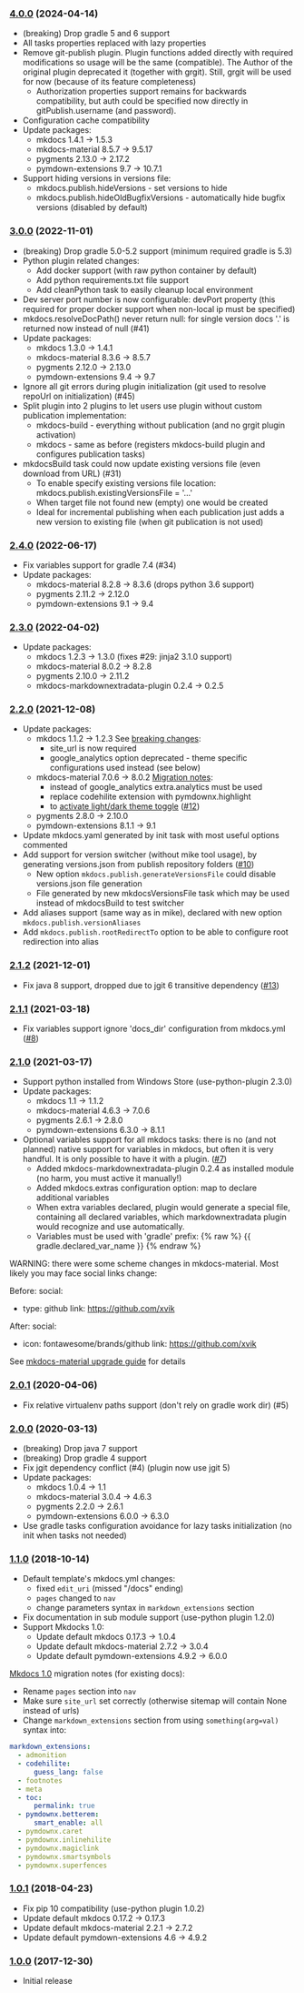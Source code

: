 ### [4.0.0](http://xvik.github.io/gradle-mkdocs-plugin/4.0.0) (2024-04-14)
* (breaking) Drop gradle 5 and 6 support
* All tasks properties replaced with lazy properties
* Remove git-publish plugin. Plugin functions added directly with required modifications
  so usage will be the same (compatible). The Author of the original plugin deprecated it
  (together with grgit). Still, grgit will be used for now (because of its feature completeness)
  - Authorization properties support remains for backwards compatibility, but auth could
    be specified now directly in gitPublish.username (and password).
* Configuration cache compatibility
* Update packages:
  - mkdocs 1.4.1 -> 1.5.3
  - mkdocs-material 8.5.7 -> 9.5.17
  - pygments 2.13.0 -> 2.17.2
  - pymdown-extensions 9.7 -> 10.7.1
* Support hiding versions in versions file:
  - mkdocs.publish.hideVersions - set versions to hide
  - mkdocs.publish.hideOldBugfixVersions - automatically hide bugfix versions (disabled by default)

### [3.0.0](http://xvik.github.io/gradle-mkdocs-plugin/3.0.0) (2022-11-01)
* (breaking) Drop gradle 5.0-5.2 support (minimum required gradle is 5.3)
* Python plugin related changes:
  - Add docker support (with raw python container by default)
  - Add python requirements.txt file support
  - Add cleanPython task to easily cleanup local environment
* Dev server port number is now configurable: devPort property
  (this required for proper docker support when non-local ip must be specified)
* mkdocs.resolveDocPath() never return null:
  for single version docs '.' is returned now instead of null (#41)
* Update packages:
  - mkdocs 1.3.0 -> 1.4.1
  - mkdocs-material 8.3.6 -> 8.5.7
  - pygments 2.12.0 -> 2.13.0
  - pymdown-extensions 9.4 ->  9.7
* Ignore all git errors during plugin initialization (git used to resolve repoUrl on initialization) (#45)
* Split plugin into 2 plugins to let users use plugin without custom publication implementation:
  - mkdocs-build - everything without publication (and no grgit plugin activation)
  - mkdocs - same as before (registers mkdocs-build plugin and configures publication tasks)
* mkdocsBuild task could now update existing versions file (even download from URL) (#31)
  - To enable specify existing versions file location: mkdocs.publish.existingVersionsFile = '...'
  - When target file not found new (empty) one would be created
  - Ideal for incremental publishing when each publication just adds a new version to existing file
    (when git publication is not used)

### [2.4.0](http://xvik.github.io/gradle-mkdocs-plugin/2.4.0) (2022-06-17)
* Fix variables support for gradle 7.4 (#34)
* Update packages:
  - mkdocs-material 8.2.8 -> 8.3.6 (drops python 3.6 support)
  - pygments 2.11.2 -> 2.12.0
  - pymdown-extensions 9.1 ->  9.4

### [2.3.0](http://xvik.github.io/gradle-mkdocs-plugin/2.3.0) (2022-04-02)
* Update packages:
  - mkdocs 1.2.3 -> 1.3.0 (fixes #29: jinja2 3.1.0 support)
  - mkdocs-material 8.0.2 -> 8.2.8
  - pygments 2.10.0 -> 2.11.2
  - mkdocs-markdownextradata-plugin 0.2.4 -> 0.2.5

### [2.2.0](http://xvik.github.io/gradle-mkdocs-plugin/2.2.0) (2021-12-08)
* Update packages:
  - mkdocs 1.1.2 -> 1.2.3
    See [breaking changes](https://www.mkdocs.org/about/release-notes/#backward-incompatible-changes-in-12):
    * site_url is now required
    * google_analytics option deprecated - theme specific configurations used instead (see below)
  - mkdocs-material 7.0.6 -> 8.0.2
    [Migration notes](https://squidfunk.github.io/mkdocs-material/upgrade/#upgrading-from-7x-to-8x):
    * instead of google_analytics extra.analytics must be used
    * replace codehilite extension with pymdownx.highlight
    * to [activate light/dark theme toggle](https://squidfunk.github.io/mkdocs-material/setup/changing-the-colors/#color-palette-toggle) ([#12](https://github.com/xvik/gradle-mkdocs-plugin/issues/12))     
  - pygments 2.8.0 -> 2.10.0
  - pymdown-extensions 8.1.1 -> 9.1
* Update mkdocs.yaml generated by init task with most useful options commented
* Add support for version switcher (without mike tool usage), by generating versions.json from publish repository folders ([#10](https://github.com/xvik/gradle-mkdocs-plugin/issues/11))
  - New option `mkdocs.publish.generateVersionsFile` could disable versions.json file generation
  - File generated by new mkdocsVersionsFile task which may be used instead of mkdocsBuild to test switcher
* Add aliases support (same way as in mike), declared with new option `mkdocs.publish.versionAliases`
* Add `mkdocs.publish.rootRedirectTo` option to be able to configure root redirection into alias

### [2.1.2](http://xvik.github.io/gradle-mkdocs-plugin/2.1.2) (2021-12-01)
* Fix java 8 support, dropped due to jgit 6 transitive dependency ([#13](https://github.com/xvik/gradle-mkdocs-plugin/issues/13))

### [2.1.1](http://xvik.github.io/gradle-mkdocs-plugin/2.1.1) (2021-03-18)
* Fix variables support ignore 'docs_dir' configuration from mkdocs.yml ([#8](https://github.com/xvik/gradle-mkdocs-plugin/issues/8))

### [2.1.0](http://xvik.github.io/gradle-mkdocs-plugin/2.1.0) (2021-03-17)
* Support python installed from Windows Store (use-python-plugin 2.3.0)
* Update packages:
    - mkdocs 1.1 -> 1.1.2
    - mkdocs-material 4.6.3 -> 7.0.6
    - pygments 2.6.1 -> 2.8.0
    - pymdown-extensions 6.3.0 -> 8.1.1
* Optional variables support for all mkdocs tasks: there is no (and not planned) native support for
  variables in mkdocs, but often it is very handful. It is only possible to have it with a plugin. ([#7](https://github.com/xvik/gradle-mkdocs-plugin/issues/7))
    - Added mkdocs-markdownextradata-plugin 0.2.4 as installed module (no harm, you must active it manually!)
    - Added mkdocs.extras configuration option: map to declare additional variables
    - When extra variables declared, plugin would generate a special file, containing all declared variables,
      which markdownextradata plugin would recognize and use automatically.
    - Variables must be used with 'gradle' prefix: {% raw %} {{ gradle.declared_var_name }} {% endraw %}

WARNING: there were some scheme changes in mkdocs-material.
Most likely you may face social links change:

Before:
social:
- type: github
link: https://github.com/xvik

After:
social:
- icon: fontawesome/brands/github
link: https://github.com/xvik

See [mkdocs-material upgrade guide](https://squidfunk.github.io/mkdocs-material/upgrading/#extrasocial) for details

### [2.0.1](http://xvik.github.io/gradle-mkdocs-plugin/2.0.1) (2020-04-06)
* Fix relative virtualenv paths support (don't rely on gradle work dir) (#5)

### [2.0.0](http://xvik.github.io/gradle-mkdocs-plugin/2.0.0) (2020-03-13)
* (breaking) Drop java 7 support
* (breaking) Drop gradle 4 support
* Fix jgit dependency conflict (#4) (plugin now use jgit 5)
* Update packages:
    - mkdocs 1.0.4 -> 1.1
    - mkdocs-material 3.0.4 -> 4.6.3
    - pygments 2.2.0 -> 2.6.1
    - pymdown-extensions 6.0.0 -> 6.3.0
* Use gradle tasks configuration avoidance for lazy tasks initialization (no init when tasks not needed)    

### [1.1.0](http://xvik.github.io/gradle-mkdocs-plugin/1.1.0) (2018-10-14)
* Default template's mkdocs.yml changes:
    - fixed `edit_uri` (missed "/docs" ending)
    - `pages` changed to `nav`
    - change parameters syntax in `markdown_extensions` section 
* Fix documentation in sub module support (use-python plugin 1.2.0)
* Support Mkdocks 1.0:
    - Update default mkdocs 0.17.3 -> 1.0.4
    - Update default mkdocs-material 2.7.2 -> 3.0.4
    - Update default pymdown-extensions 4.9.2 -> 6.0.0

[Mkdocs 1.0](https://www.mkdocs.org/about/release-notes/#version-10-2018-08-03) migration notes (for existing docs):

- Rename `pages` section into `nav` 
- Make sure `site_url` set correctly (otherwise sitemap will contain None instead of urls)
- Change `markdown_extensions` section from using `something(arg=val)` syntax into:

```yaml
markdown_extensions:
  - admonition
  - codehilite:
      guess_lang: false
  - footnotes
  - meta
  - toc:
      permalink: true
  - pymdownx.betterem:
      smart_enable: all
  - pymdownx.caret
  - pymdownx.inlinehilite
  - pymdownx.magiclink
  - pymdownx.smartsymbols
  - pymdownx.superfences
```


### [1.0.1](http://xvik.github.io/gradle-mkdocs-plugin/1.0.1) (2018-04-23)
* Fix pip 10 compatibility (use-python plugin 1.0.2)
* Update default mkdocs 0.17.2 -> 0.17.3
* Update default mkdocs-material 2.2.1 -> 2.7.2
* Update default pymdown-extensions 4.6 -> 4.9.2

### [1.0.0](https://github.com/xvik/gradle-mkdocs-plugin/tree/1.0.0) (2017-12-30)
* Initial release